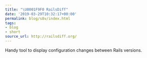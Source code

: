 ```yaml
---
title: "\U0001F9F0 RailsDiff"
date: '2019-03-29T10:32:17+00:00'
permalink: blog/s8v/index.html
tags:
- blog
- short
source_url: http://railsdiff.org/
---
```


Handy tool to display configuration changes between Rails versions.
